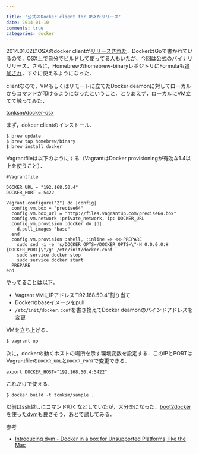 ```yaml
---

title: '公式のDocker client for OSXがリリース'
date: 2014-01-10
comments: true
categories: docker
---
```


2014.01.02にOSXのdocker clientが[リリースされた](https://github.com/dotcloud/docker/blob/master/CHANGELOG.md#073-2014-01-02)．DockerはGoで書かれているので，OSX上で[自分でビルドして使ってる人もいた](https://coderwall.com/p/r6ivdq)が，今回は公式のバイナリリリース．さらに，Homebrewのhomebrew-binaryレポジトリにFormulaも[追加され](https://github.com/Homebrew/homebrew-binary/commit/9cbb003caab046c36aaa19c01a5357c296306198)，すぐに使えるようになった．

clientなので，VMもしくはリモートに立てたDocker deamonに対してローカルからコマンドが叩けるようになったということ．とりあえず，ローカルにVM立てて触ってみた．

[tcnksm/docker-osx](https://github.com/tcnksm/docker-osx)

まず，dokcer clientのインストール．

```
$ brew update
$ brew tap homebrew/binary
$ brew install docker
```

Vagrantfileは以下のようにする（VagrantはDocker provisioningが有効な1.4以上を使うこと）．

```
#Vagrantfile

DOCKER_URL = "192.168.50.4"
DOCKER_PORT = 5422

Vagrant.configure("2") do |config|
  config.vm.box = "precise64"
  config.vm.box_url = "http://files.vagrantup.com/precise64.box"
  config.vm.network :private_network, ip: DOCKER_URL
  config.vm.provision :docker do |d|
    d.pull_images "base"
  end
  config.vm.provision :shell, :inline => <<-PREPARE
    sudo sed -i -e 's/DOCKER_OPTS=/DOCKER_OPTS=\"-H 0.0.0.0:#{DOCKER_PORT}\"/g' /etc/init/docker.conf
    sudo service docker stop
    sudo service docker start
  PREPARE
end
```

やってることは以下．

- Vagrant VMにIPアドレス”192.168.50.4”割り当て
- Dockerのbaseイメージをpull
- `/etc/init/docker.conf`を書き換えてDocker deamonのバインドアドレスを変更

VMを立ち上げる．

```bash
$ vagrant up
```

次に，dockerの動くホストの場所を示す環境変数を設定する．このIPとPORTはVagrantfileの`DOCKR_URL`と`DOCKR_PORT`で変更できる．

```
export DOCKER_HOST="192.168.50.4:5422"
```

これだけで使える．

```
$ docker build -t tcnksm/sample .
```

以前はssh越しにコマンド叩くなどしていたが，大分楽になった．[boot2docker](https://github.com/steeve/boot2docker)を使った[dvm](https://github.com/fnichol/dvm)も良さそう．あとで試してみる．

参考

- [Introducing dvm - Docker in a box for Unsupported Platforms, like the Mac](http://hw-ops.com/blog/2014/01/07/introducing-dvm-docker-in-a-box-for-unsupported-platforms/)



